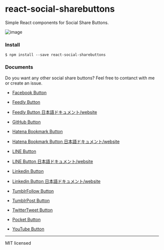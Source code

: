 # react-social-sharebuttons

Simple React components for Social Share Buttons.

![image](https://user-images.githubusercontent.com/15242484/46402770-459d5b00-c733-11e8-8d0e-b053829976cf.png)

### Install

```
$ npm install --save react-social-sharebuttons
```

### Documents

Do you want any other social share buttons? Feel free to contanct with me or create an issue.

- [Facebook Button](https://github.com/uraway/react-social-sharebuttons/blob/master/documents/Facebook.md)

- [Feedly Button](https://github.com/uraway/react-social-sharebuttons/blob/master/documents/Feedly.md)
- [Feedly Button 日本語ドキュメント/website](http://uraway.hatenablog.com/entry/2016/02/06/000000)

- [GitHub Button](https://github.com/uraway/react-social-sharebuttons/blob/master/documents/GitHub.md)

- [Hatena Bookmark Button](https://github.com/uraway/react-social-sharebuttons/blob/master/documents/HatenaBookmark.md)
- [Hatena Bookmark Button 日本語ドキュメント/website](http://uraway.hatenablog.com/entry/2016/02/05/000000)

- [LINE Button](https://github.com/uraway/react-social-sharebuttons/blob/master/documents/Line.md)
- [LINE Button 日本語ドキュメント/website](http://uraway.hatenablog.com/entry/2016/02/04/000000)

- [Linkedin Button](https://github.com/uraway/react-social-sharebuttons/blob/master/documents/Linkedin.md)
- [Linkedin Button 日本語ドキュメント/website](http://uraway.hatenablog.com/entry/2016/02/08/000000)

- [TumblrFollow Button](https://github.com/uraway/react-social-sharebuttons/blob/master/documents/TumblrFollow.md)

- [TumblrPost Button](https://github.com/uraway/react-social-sharebuttons/blob/master/documents/TumblrPost.md)

- [TwitterTweet Button](https://github.com/uraway/react-social-sharebuttons/blob/master/documents/TwitterTweet.md)

- [Pocket Button](https://github.com/uraway/react-social-sharebuttons/blob/master/documents/Pocket.md)

- [YouTube Button](https://github.com/uraway/react-social-sharebuttons/blob/master/documents/YouTube.md)

---

MIT licensed
